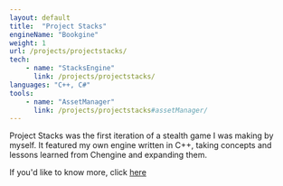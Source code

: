 ```yaml
---
layout: default
title:  "Project Stacks"
engineName: "Bookgine"
weight: 1
url: /projects/projectstacks/
tech: 
    - name: "StacksEngine"
      link: /projects/projectstacks/
languages: "C++, C#"
tools:
    - name: "AssetManager"
      link: /projects/projectstacks#assetManager/
---
```


Project Stacks was the first iteration of a stealth game I was making by myself. It featured my own engine written in C++, taking concepts and lessons learned from Chengine and expanding them. 

If you'd like to know more, click [here](/projects/projectstacks/)
